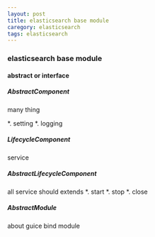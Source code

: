 ```yaml
---
layout: post
title: elasticsearch base module
caregory: elasticsearch
tags: elasticsearch
---
```

### elasticsearch base module
#### abstract or interface
#####  AbstractComponent 
many thing 

*.   setting
*.   logging

##### LifecycleComponent
service 

##### AbstractLifecycleComponent
all service should extends
*.  start
*.  stop
*.  close

##### AbstractModule
about guice bind module